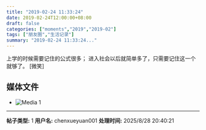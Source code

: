 ```yaml
---
title: "2019-02-24 11:33:24"
date: 2019-02-24T12:00:00+08:00
draft: false
categories: ["moments","2019","2019-02"]
tags: ["朋友圈","生活记录"]
summary: "2019-02-24 11:33:24..."
---
```


上学的时候需要记住的公式很多；
进入社会以后就简单多了，只需要记住这一个就够了。
[微笑]

## 媒体文件

- ![Media 1](/Moments/photos/2019-02-24/201902241133240.jpg)

---

**帖子类型:** 1
**用户名:** chenxueyuan001
**处理时间:** 2025/8/28 20:40:21
